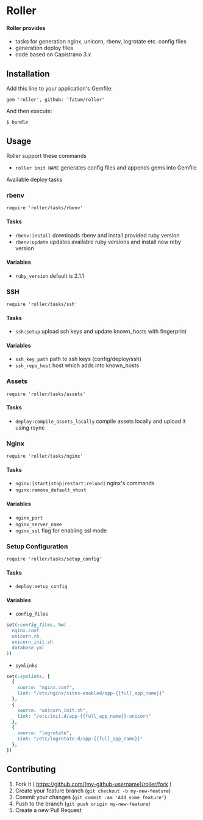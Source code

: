 # Roller

#### Roller provides

* tasks for generation nginx, unicorn, rbenv, logrotate etc. config files
* generation deploy files
* code based on Capistrano 3.x

## Installation

Add this line to your application's Gemfile:

    gem 'roller', github: 'fatum/roller'

And then execute:

    $ bundle

## Usage

Roller support these commands

* `roller init NAME` generates config files and appends gems into Gemfile

Available deploy tasks

### rbenv

`require 'roller/tasks/rbenv'`

#### Tasks

* `rbenv:install` downloads rbenv and install provided ruby version
* `rbenv:update` updates available ruby versions and install new reby version

#### Variables

* `ruby_version` default is 2.1.1

### SSH

`require 'roller/tasks/ssh'`

#### Tasks

* `ssh:setup` upload ssh keys and update known_hosts with fingerprint

#### Variables

* `ssh_key_path` path to ssh keys (config/deploy/ssh)
* `ssh_repo_host` host which adds into known_hosts

### Assets

`require 'roller/tasks/assets'`

#### Tasks

* `deploy:compile_assets_locally` compile assets locally and upload it using rsync

### Nginx

`require 'roller/tasks/nginx'`

#### Tasks

* `nginx:[start|stop|restart|reload]` nginx's commands
* `nginx:remove_default_vhost`

#### Variables

* `nginx_port`
* `nginx_server_name`
* `nginx_ssl` flag for enabling ssl mode

### Setup Configuration

`require 'roller/tasks/setup_config'`

#### Tasks

* `deploy:setup_config`

#### Variables

* `config_files`
```ruby
set(:config_files, %w(
  nginx.conf
  unicorn.rb
  unicorn_init.sh
  database.yml
))
```

* `symlinks`

```ruby
set(:symlinks, [
  {
    source: "nginx.conf",
    link: "/etc/nginx/sites-enabled/app-{{full_app_name}}"
  },
  {
    source: "unicorn_init.sh",
    link: "/etc/init.d/app-{{full_app_name}}-unicorn"
  },
  {
    source: "logrotate",
    link: "/etc/logrotate.d/app-{{full_app_name}}"
  },
])
```

## Contributing

1. Fork it ( https://github.com/[my-github-username]/roller/fork )
2. Create your feature branch (`git checkout -b my-new-feature`)
3. Commit your changes (`git commit -am 'Add some feature'`)
4. Push to the branch (`git push origin my-new-feature`)
5. Create a new Pull Request
